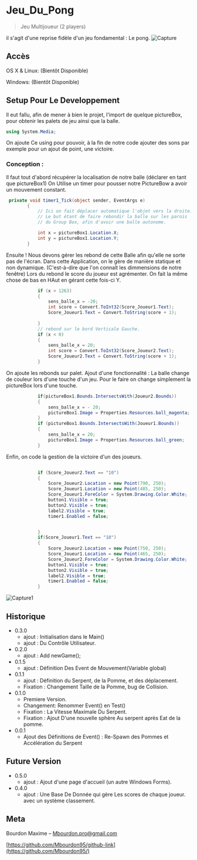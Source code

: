 # Jeu_Du_Pong
> Jeu Multijoueur (2 players)

il s'agit d'une reprise fidèle d'un jeu fondamental : Le pong. ![Capture](https://user-images.githubusercontent.com/71081511/94304996-ced97800-ff70-11ea-93df-795dc9e2df52.PNG)


## Accès

OS X & Linux:
(Bientôt Disponible)

Windows:
(Bientôt Disponible)


## Setup Pour Le Developpement

Il eut fallu, afin de mener à bien le projet, l'import de quelque pictureBox, pour obtenir les palets de jeu ainsi que la balle.

```csharp
using System.Media;
```

On ajoute Ce using pour pouvoir, à la fin de notre code ajouter des sons par exemple pour un ajout de point, une victoire.

### Conception :
Il faut tout d'abord récupérer la localisation de notre balle (déclarer en tant que pictureBox1)
On Utilise un timer pour pousser notre PictureBow a avoir un mouvement constant.

```csharp
 private void timer1_Tick(object sender, EventArgs e)
        {
            // Ici on fait déplacer automatique l'objet vers la droite. 
            // Le but étant de faire rebondir la balle sur les parois
            // du Group Box, afin d'avoir une balle autonome.

            int x = pictureBox1.Location.X;
            int y = pictureBox1.Location.Y;
        }
```

Ensuite ! Nous devons gérer les rebond de cette Balle afin qu'elle ne sorte pas de l'écran.
Dans cette Application, on le gère de manière statique et non dynamique. 
(C'est-à-dire que l'on connaît les dimmensions de notre fenêtre)
Lors du rebond le score du joueur est agrémenter.
On fait la même chose de bas en HAut en gérant cette fois-ci Y.

```csharp
            if (x > 1263)
            {
                sens_balle_x = -20;
                int score = Convert.ToInt32(Score_Joueur1.Text);
                Score_Joueur1.Text = Convert.ToString(score + 1);
                
            }
            // rebond sur le bord Verticale Gauche.
            if (x < 0)
            {
                sens_balle_x = 20;
                int score = Convert.ToInt32(Score_Joueur2.Text);
                Score_Joueur2.Text = Convert.ToString(score + 1);
            }
```
On ajoute les rebonds sur palet.
Ajout d'une fonctionnalité : La balle change de couleur lors d'une touche d'un jeu.
Pour le faire on change simplement la pictureBox lors d'une touche.

```csharp
            if(pictureBox1.Bounds.IntersectsWith(Joueur2.Bounds))
            {
                sens_balle_x = - 20;
                pictureBox1.Image = Properties.Resources.ball_magenta;
            }
            if (pictureBox1.Bounds.IntersectsWith(Joueur1.Bounds))
            {
                sens_balle_x = 20;
                pictureBox1.Image = Properties.Resources.ball_green;
            }
```

Enfin, on code la gestion de la victoire d'un des joueurs.

```csharp

            if (Score_Joueur2.Text == "10")
            {
                Score_Joueur2.Location = new Point(790, 250);
                Score_Joueur1.Location = new Point(485, 250);
                Score_Joueur1.ForeColor = System.Drawing.Color.White;
                button1.Visible = true;
                button2.Visible = true;
                label2.Visible = true;
                timer1.Enabled = false;


            }
            if(Score_Joueur1.Text == "10")
            {
                Score_Joueur2.Location = new Point(750, 250);
                Score_Joueur1.Location = new Point(465, 250);
                Score_Joueur2.ForeColor = System.Drawing.Color.White;
                button1.Visible = true;
                button2.Visible = true;
                label2.Visible = true;
                timer1.Enabled = false;
            }
```

![Capture1](https://user-images.githubusercontent.com/71081511/94305002-d0a33b80-ff70-11ea-8353-457d9e2121ef.PNG)
## Historique

* 0.3.0
    * ajout : Initialisation dans le Main()
    * ajout : Du Contrôle Utilisateur.
* 0.2.0
    * ajout : Add newGame();
* 0.1.5
    * ajout : Définition Des Event de Mouvement(Variable global)
* 0.1.1
    * ajout : Définition du Serpent, de la Pomme, et des déplacement.
    * Fixation : Changement Taille de la Pomme, bug de Collision.
* 0.1.0
    * Premiere Version.
    * Changement: Renommer Event() en Test()
    * Fixation : La Vitesse Maximale Du Serpent.
    * Fixation : Ajout D'une nouvelle sphère Au serpent après Eat de la pomme. 
* 0.0.1
    * Ajout des Définitions de Event() : Re-Spawn des Pommes et Accélération du Serpent
## Future Version 

* 0.5.0
    * ajout : Ajout d'une page d'accueil (un autre Windows Forms).
* 0.4.0
    * ajout : Une Base De Donnée qui gère Les scores de chaque joueur.
    avec un système classement.

## Meta

Bourdon Maxime – Mbourdon.pro@gmail.com

[https://github.com/Mbourdon95/github-link](https://github.com/Mbourdon95/)
